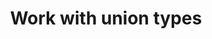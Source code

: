 ---
title: Work with union types
seotitle: Work with Flux union types
list_title: Union types
description: >
  ...
menu:
  flux_0_x:
    name: Union types
    parent: Work with data types
weight: 101
flux/v0.x/tags: ["regexp types", "data types"]
draft: true
---